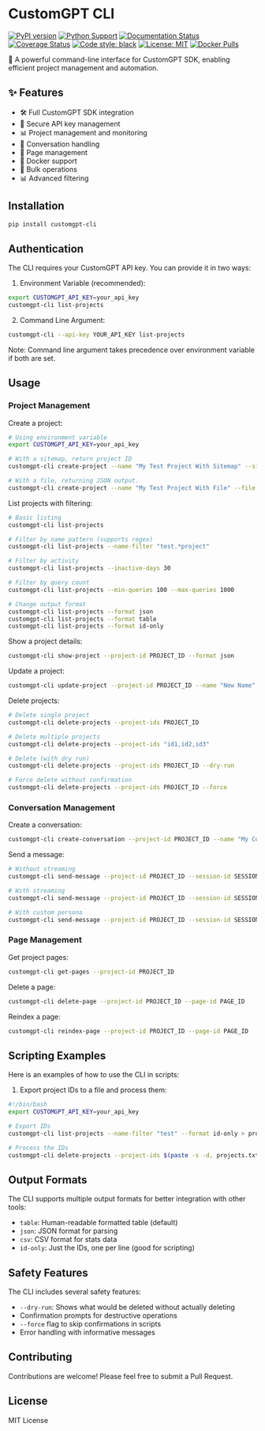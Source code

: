 # CustomGPT CLI

[![PyPI version](https://badge.fury.io/py/customgpt-cli.svg)](https://badge.fury.io/py/customgpt-cli)
[![Python Support](https://img.shields.io/pypi/pyversions/customgpt-cli.svg)](https://pypi.org/project/customgpt-cli/)
[![Documentation Status](https://readthedocs.org/projects/customgpt-cli/badge/?version=latest)](https://customgpt-cli.readthedocs.io/en/latest/?badge=latest)
[![Coverage Status](https://codecov.io/gh/yourusername/customgpt-cli/branch/main/graph/badge.svg)](https://codecov.io/gh/yourusername/customgpt-cli)
[![Code style: black](https://img.shields.io/badge/code%20style-black-000000.svg)](https://github.com/psf/black)
[![License: MIT](https://img.shields.io/badge/License-MIT-yellow.svg)](https://opensource.org/licenses/MIT)
[![Docker Pulls](https://img.shields.io/docker/pulls/yourusername/customgpt-cli.svg)](https://hub.docker.com/r/yourusername/customgpt-cli)

🚀 A powerful command-line interface for CustomGPT SDK, enabling efficient project management and automation.

## ✨ Features

- 🛠️ Full CustomGPT SDK integration
- 🔐 Secure API key management
- 📊 Project management and monitoring
- 🤖 Conversation handling
- 📄 Page management
- 🐳 Docker support
- 🔄 Bulk operations
- 📊 Advanced filtering

## Installation

```bash
pip install customgpt-cli
```

## Authentication

The CLI requires your CustomGPT API key. You can provide it in two ways:

1. Environment Variable (recommended):
```bash
export CUSTOMGPT_API_KEY=your_api_key
customgpt-cli list-projects
```

2. Command Line Argument:
```bash
customgpt-cli --api-key YOUR_API_KEY list-projects
```

Note: Command line argument takes precedence over environment variable if both are set.

## Usage

### Project Management

Create a project:
```bash
# Using environment variable
export CUSTOMGPT_API_KEY=your_api_key

# With a sitemap, return project ID
customgpt-cli create-project --name "My Test Project With Sitemap" --sitemap "https://adorosario.github.io/small-sitemap.xml" --format id-only

# With a file, returning JSON output. 
customgpt-cli create-project --name "My Test Project With File" --file /path/to/file.pdf --format json
```

List projects with filtering:
```bash
# Basic listing
customgpt-cli list-projects

# Filter by name pattern (supports regex)
customgpt-cli list-projects --name-filter "test.*project"

# Filter by activity
customgpt-cli list-projects --inactive-days 30

# Filter by query count
customgpt-cli list-projects --min-queries 100 --max-queries 1000

# Change output format
customgpt-cli list-projects --format json
customgpt-cli list-projects --format table
customgpt-cli list-projects --format id-only
```

Show a project details: 
```bash
customgpt-cli show-project --project-id PROJECT_ID --format json
```

Update a project:
```bash
customgpt-cli update-project --project-id PROJECT_ID --name "New Name" --is-shared 1 --format json
```

Delete projects:
```bash
# Delete single project
customgpt-cli delete-projects --project-ids PROJECT_ID

# Delete multiple projects
customgpt-cli delete-projects --project-ids "id1,id2,id3"

# Delete (with dry run)
customgpt-cli delete-projects --project-ids PROJECT_ID --dry-run

# Force delete without confirmation
customgpt-cli delete-projects --project-ids PROJECT_ID --force
```

### Conversation Management

Create a conversation:
```bash
customgpt-cli create-conversation --project-id PROJECT_ID --name "My Conversation"
```

Send a message:
```bash
# Without streaming
customgpt-cli send-message --project-id PROJECT_ID --session-id SESSION_ID --prompt "Hello"

# With streaming
customgpt-cli send-message --project-id PROJECT_ID --session-id SESSION_ID --prompt "Hello" --stream

# With custom persona
customgpt-cli send-message --project-id PROJECT_ID --session-id SESSION_ID --prompt "Hello" --persona "You are a helpful assistant"
```

### Page Management

Get project pages:
```bash
customgpt-cli get-pages --project-id PROJECT_ID
```

Delete a page:
```bash
customgpt-cli delete-page --project-id PROJECT_ID --page-id PAGE_ID
```

Reindex a page:
```bash
customgpt-cli reindex-page --project-id PROJECT_ID --page-id PAGE_ID
```

## Scripting Examples

Here is an examples of how to use the CLI in scripts:

1. Export project IDs to a file and process them:
```bash
#!/bin/bash
export CUSTOMGPT_API_KEY=your_api_key

# Export IDs
customgpt-cli list-projects --name-filter "test" --format id-only > projects.txt

# Process the IDs
customgpt-cli delete-projects --project-ids $(paste -s -d, projects.txt) --force
```

## Output Formats

The CLI supports multiple output formats for better integration with other tools:

- `table`: Human-readable formatted table (default)
- `json`: JSON format for parsing
- `csv`: CSV format for stats data
- `id-only`: Just the IDs, one per line (good for scripting)

## Safety Features

The CLI includes several safety features:

- `--dry-run`: Shows what would be deleted without actually deleting
- Confirmation prompts for destructive operations
- `--force` flag to skip confirmations in scripts
- Error handling with informative messages

## Contributing

Contributions are welcome! Please feel free to submit a Pull Request.

## License

MIT License